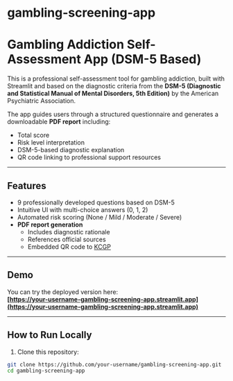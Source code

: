 # gambling-screening-app
# Gambling Addiction Self-Assessment App (DSM-5 Based)

This is a professional self-assessment tool for gambling addiction, built with Streamlit and based on the diagnostic criteria from the **DSM-5 (Diagnostic and Statistical Manual of Mental Disorders, 5th Edition)** by the American Psychiatric Association.

The app guides users through a structured questionnaire and generates a downloadable **PDF report** including:

- Total score
- Risk level interpretation
- DSM-5-based diagnostic explanation
- QR code linking to professional support resources

---

## Features

- 9 professionally developed questions based on DSM-5
- Intuitive UI with multi-choice answers (0, 1, 2)
- Automated risk scoring (None / Mild / Moderate / Severe)
- **PDF report generation**
    - Includes diagnostic rationale
    - References official sources
    - Embedded QR code to [KCGP](https://www.kcgp.or.kr)

---

## Demo

You can try the deployed version here:  
**[https://your-username-gambling-screening-app.streamlit.app](https://your-username-gambling-screening-app.streamlit.app)**

---

## How to Run Locally

1. Clone this repository:

```bash
git clone https://github.com/your-username/gambling-screening-app.git
cd gambling-screening-app

